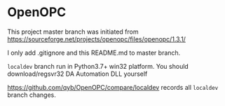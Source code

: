 # OpenOPC

This project master branch was initiated from https://sourceforge.net/projects/openopc/files/openopc/1.3.1/

I only add .gitignore and this README.md to master branch.

`localdev` branch run in Python3.7+ win32 platform. You should download/regsvr32 DA Automation DLL yourself

https://github.com/qyb/OpenOPC/compare/localdev records all `localdev` branch changes.
